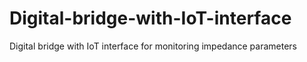 # Digital-bridge-with-IoT-interface
Digital bridge with IoT interface for monitoring impedance parameters
